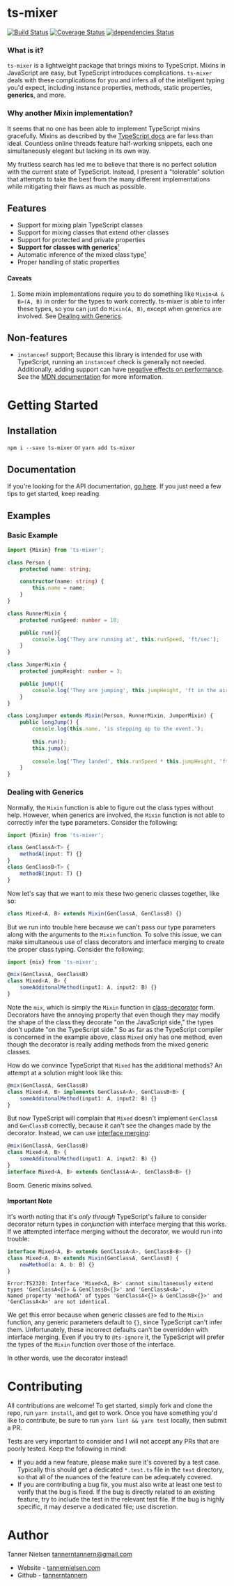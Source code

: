 # ts-mixer
[![Build Status](https://travis-ci.org/tannerntannern/ts-mixer.svg?branch=master)](https://travis-ci.org/tannerntannern/ts-mixer)
[![Coverage Status](https://coveralls.io/repos/github/tannerntannern/ts-mixer/badge.svg?branch=master)](https://coveralls.io/github/tannerntannern/ts-mixer?branch=master)
[![dependencies Status](https://david-dm.org/tannerntannern/ts-mixer/status.svg)](https://david-dm.org/tannerntannern/ts-mixer)

### What is it?
`ts-mixer` is a lightweight package that brings mixins to TypeScript.  Mixins in JavaScript are easy, but TypeScript introduces complications.  `ts-mixer` deals with these complications for you and infers all of the intelligent typing you'd expect, including instance properties, methods, static properties, **generics**, and more.

### Why another Mixin implementation? 
It seems that no one has been able to implement TypeScript mixins gracefully.  Mixins as described by the [TypeScript docs](https://www.typescriptlang.org/docs/handbook/mixins.html) are far less than ideal.  Countless online threads feature half-working snippets, each one simultaneously elegant but lacking in its own way.

My fruitless search has led me to believe that there is no perfect solution with the current state of TypeScript.  Instead, I present a "tolerable" solution that attempts to take the best from the many different implementations while mitigating their flaws as much as possible.

## Features
* Support for mixing plain TypeScript classes
* Support for mixing classes that extend other classes
* Support for protected and private properties
* **Support for classes with generics**[¹](#caveats)
* Automatic inference of the mixed class type[¹](#caveats)
* Proper handling of static properties

#### Caveats
1. Some mixin implementations require you to do something like `Mixin<A & B>(A, B)` in
order for the types to work correctly.  ts-mixer is able to infer these types, so you can
just do `Mixin(A, B)`, except when generics are involved.  See
[Dealing with Generics](#dealing-with-generics).

## Non-features
* `instanceof` support;  Because this library is intended for use with TypeScript, running
an `instanceof` check is generally not needed.  Additionally, adding support can have
[negative effects on performance](https://stackoverflow.com/a/1919670).  See the
[MDN documentation](https://developer.mozilla.org/en-US/docs/Web/JavaScript/Reference/Global_Objects/Symbol/hasInstance)
for more information.

# Getting Started
## Installation
`npm i --save ts-mixer` or `yarn add ts-mixer`

## Documentation
If you're looking for the API documentation, [go here](https://tannerntannern.github.io/ts-mixer).
If you just need a few tips to get started, keep reading.

## Examples
### Basic Example
```typescript
import {Mixin} from 'ts-mixer';

class Person {
	protected name: string;

	constructor(name: string) {
		this.name = name;
	}
}

class RunnerMixin {
	protected runSpeed: number = 10;

	public run(){
		console.log('They are running at', this.runSpeed, 'ft/sec');
	}
}

class JumperMixin {
	protected jumpHeight: number = 3;

	public jump(){
		console.log('They are jumping', this.jumpHeight, 'ft in the air');
	}
}

class LongJumper extends Mixin(Person, RunnerMixin, JumperMixin) {
	public longJump() {
		console.log(this.name, 'is stepping up to the event.');
		
		this.run();
		this.jump();
		
		console.log('They landed', this.runSpeed * this.jumpHeight, 'ft from the start!');
	}
}
```

### Dealing with Generics
Normally, the `Mixin` function is able to figure out the class types without help.  However, when generics are involved, the `Mixin` function is not able to correctly infer the type parameters.  Consider the following:

```typescript
import {Mixin} from 'ts-mixer';

class GenClassA<T> {
	methodA(input: T) {}
}
class GenClassB<T> {
	methodB(input: T) {}
}
```

Now let's say that we want to mix these two generic classes together, like so:

```typescript
class Mixed<A, B> extends Mixin(GenClassA, GenClassB) {}
```

But we run into trouble here because we can't pass our type parameters along with the arguments to the `Mixin` function.  To solve this issue, we can make simultaneous use of class decorators and interface merging to create the proper class typing.  Consider the following:

```typescript
import {mix} from 'ts-mixer';

@mix(GenClassA, GenClassB)
class Mixed<A, B> {
	someAdditonalMethod(input1: A, input2: B) {}
}
```

Note the `mix`, which is simply the `Mixin` function in [class-decorator](https://www.typescriptlang.org/docs/handbook/decorators.html#class-decorators) form.  Decorators have the annoying property that even though they may modify the shape of the class they decorate "on the JavaScript side," the types don't update "on the TypeScript side."  So as far as the TypeScript compiler is concerned in the example above, class `Mixed` only has one method, even though the decorator is really adding methods from the mixed generic classes.

How do we convince TypeScript that `Mixed` has the additional methods?  An attempt at a solution might look like this:

```typescript
@mix(GenClassA, GenClassB)
class Mixed<A, B> implements GenClassA<A>, GenClassB<B> {
	someAdditonalMethod(input1: A, input2: B) {}
}
```

But now TypeScript will complain that `Mixed` doesn't implement `GenClassA` and `GenClassB` correctly, because it can't see the changes made by the decorator.  Instead, we can use [interface merging](https://www.typescriptlang.org/docs/handbook/declaration-merging.html#merging-interfaces):

```typescript
@mix(GenClassA, GenClassB)
class Mixed<A, B> {
	someAdditonalMethod(input1: A, input2: B) {}
}
interface Mixed<A, B> extends GenClassA<A>, GenClassB<B> {}
```

Boom.  Generic mixins solved.

#### Important Note
It's worth noting that it's _only through_ TypeScript's failure to consider decorator return types _in conjunction_ with interface merging that this works.  If we attempted interface merging without the decorator, we would run into trouble:

```typescript
interface Mixed<A, B> extends GenClassA<A>, GenClassB<B> {}
class Mixed<A, B> extends Mixin(GenClassA, GenClassB) {
	newMethod(a: A, b: B) {}
}
```

```
Error:TS2320: Interface 'Mixed<A, B>' cannot simultaneously extend types 'GenClassA<{}> & GenClassB<{}>' and 'GenClassA<A>'.
Named property 'methodA' of types 'GenClassA<{}> & GenClassB<{}>' and 'GenClassA<A>' are not identical.
```

We get this error because when generic classes are fed to the `Mixin` function, any generic parameters default to `{}`, since TypeScript can't infer them.  Unfortunately, these incorrect defaults can't be overridden with interface merging.  Even if you try to `@ts-ignore` it, the TypeScript will prefer the types of the `Mixin` function over those of the interface.

In other words, use the decorator instead!

# Contributing
All contributions are welcome!  To get started, simply fork and clone the repo, run `yarn install`, and get to work.  Once you have something you'd like to contribute, be sure to run `yarn lint && yarn test` locally, then submit a PR.

Tests are very important to consider and I will not accept any PRs that are poorly tested.  Keep the following in mind:
* If you add a new feature, please make sure it's covered by a test case.  Typically this should get a dedicated `*.test.ts` file in the `test` directory, so that all of the nuances of the feature can be adequately covered.
* If you are contributing a bug fix, you must also write at least one test to verify that the bug is fixed.  If the bug is directly related to an existing feature, try to include the test in the relevant test file.  If the bug is highly specific, it may deserve a dedicated file; use discretion.

# Author
Tanner Nielsen <tannerntannern@gmail.com>
* Website - [tannernielsen.com](http://tannernielsen.com)
* Github - [tannerntannern](https://github.com/tannerntannern)
